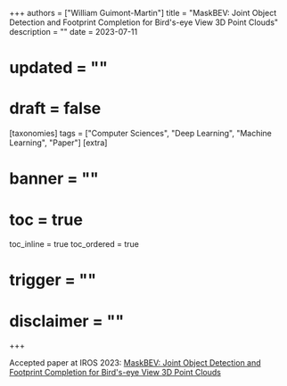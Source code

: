 +++
authors = ["William Guimont-Martin"]
title = "MaskBEV: Joint Object Detection and Footprint Completion for Bird's-eye View 3D Point Clouds"
description = ""
date = 2023-07-11
# updated = ""
# draft = false
[taxonomies]
tags = ["Computer Sciences", "Deep Learning", "Machine Learning", "Paper"]
[extra]
# banner = ""
# toc = true
toc_inline = true
toc_ordered = true
# trigger = ""
# disclaimer = ""
+++

Accepted paper at IROS 2023: <a class="external" href="https://arxiv.org/abs/2307.01864" target="_blank">MaskBEV: Joint Object Detection and Footprint Completion for Bird's-eye View 3D Point Clouds</a>